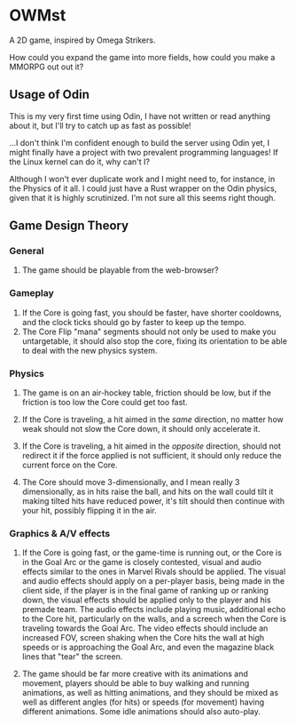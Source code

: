 # OWMst

A 2D game, inspired by Omega Strikers.

How could you expand the game into more fields, how could you make a MMORPG out out it?

## Usage of Odin

This is my very first time using Odin, I have not written or read anything about it, but I'll try to catch up as fast as possible!

...I don't think I'm confident enough to build the server using Odin yet, I might finally have a project with two prevalent programming languages! If the Linux kernel can do it, why can't I?

Although I won't ever duplicate work and I might need to, for instance, in the Physics of it all. I could just have a Rust wrapper on the Odin physics, given that it is highly scrutinized. I'm not sure all this seems right though.

## Game Design Theory

### General

1. The game should be playable from the web-browser?

### Gameplay

1. If the Core is going fast, you should be faster, have shorter cooldowns, and the clock ticks should go by faster to keep up the tempo.
2. The Core Flip "mana" segments should not only be used to make you untargetable, it should also stop the core, fixing its orientation to be able to deal with the new physics system.

### Physics

1. The game is on an air-hockey table, friction should be low, but if the friction is too low the Core could get too fast.

2. If the Core is traveling, a hit aimed in the *same* direction, no matter how weak should not slow the Core down, it should only accelerate it.

3. If the Core is traveling, a hit aimed in the *opposite* direction, should not redirect it if the force applied is not sufficient, it should only reduce the current force on the Core. 

4. The Core should move 3-dimensionally, and I mean really 3 dimensionally, as in hits raise the ball, and hits on the wall could tilt it making tilted hits have reduced power, it's tilt should then continue with your hit, possibly flipping it in the air.

### Graphics & A/V effects

1. If the Core is going fast, or the game-time is running out, or the Core is in the Goal Arc or the game is closely contested, visual and audio effects similar to the ones in Marvel Rivals should be applied. The visual and audio effects should apply on a per-player basis, being made in the client side, if the player is in the final game of ranking up or ranking down, the visual effects should be applied only to the player and his premade team. The audio effects include playing music, additional echo to the Core hit, particularly on the walls, and a screech when the Core is traveling towards the Goal Arc. The video effects should include an increased FOV, screen shaking when the Core hits the wall at high speeds or is approaching the Goal Arc, and even the magazine black lines that "tear" the screen.

2. The game should be far more creative with its animations and movement, players should be able to buy walking and running animations, as well as hitting animations, and they should be mixed as well as different angles (for hits) or speeds (for movement) having different animations. Some idle animations should also auto-play.
